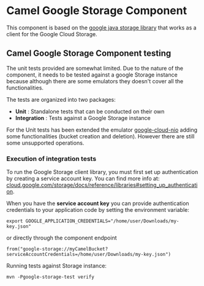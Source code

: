 # Camel Google Storage Component
This component is based on the [google java storage library](https://github.com/googleapis/java-storage) that works as a client for the Google Cloud Storage.


## Camel Google Storage Component testing

The unit tests provided are somewhat limited.
Due to the nature of the component, it needs to be tested against a google Storage instance because although there are some emulators
they doesn't cover all the functionalities.

The tests are organized into two packages:
* **Unit** : Standalone tests that can be conducted on their own
* **Integration** : Tests against a Google Storage instance

For the Unit tests has been extended the emulator [google-cloud-nio](https://github.com/googleapis/java-storage-nio/tree/master/google-cloud-nio/src/main/java/com/google/cloud/storage/contrib/nio/testing)
adding some functionalities (bucket creation and deletion). However there are still some unsupported operations.


### Execution of integration tests

To run the Google Storage client library, you must first set up authentication by creating a service account key.
You can find more info at: [cloud.google.com/storage/docs/reference/libraries#setting_up_authentication](https://cloud.google.com/storage/docs/reference/libraries#setting_up_authentication).

When you have the **service account key** you can provide authentication credentials to your application code by setting the environment variable:

`export GOOGLE_APPLICATION_CREDENTIALS="/home/user/Downloads/my-key.json"`

or directly through the component endpoint

`from("google-storage://myCamelBucket?serviceAccountCredentials=/home/user/Downloads/my-key.json")`


Running tests against Storage instance:

```
mvn -Pgoogle-storage-test verify
```


